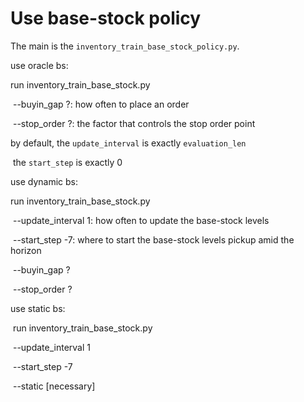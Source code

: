 # Use base-stock policy

The main is the `inventory_train_base_stock_policy.py`.

use oracle bs:

  run inventory_train_base_stock.py

​    --buyin_gap ?: how often to place an order 

​    --stop_order ?: the factor that controls the stop order point

  by default, the `update_interval` is exactly `evaluation_len`

​        the `start_step` is exactly 0

use dynamic bs:

  run inventory_train_base_stock.py

​    --update_interval 1: how often to update the base-stock levels

​    --start_step -7: where to start the base-stock levels pickup amid the horizon

​    --buyin_gap ?

​    --stop_order ?

use static bs:

​	run inventory_train_base_stock.py

​    --update_interval 1 

​    --start_step -7

​    --static [necessary]